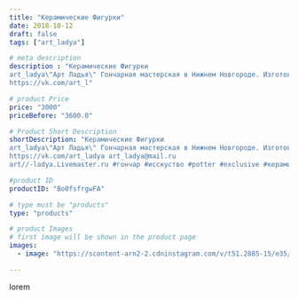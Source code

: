 ```yaml
---
title: "Керамические Фигурки"
date: 2018-10-12
draft: false
tags: ["art_ladya"]

# meta description
description : "Керамические Фигурки 
art_ladya\"Арт Ладья\" Гончарная мастерская в Нижнем Новгороде. Изготовление керамики и мастер//-классы по обучению. 
https://vk.com/art_l"

# product Price
price: "3000"
priceBefore: "3600.0"

# Product Short Description
shortDescription: "Керамические Фигурки 
art_ladya\"Арт Ладья\" Гончарная мастерская в Нижнем Новгороде. Изготовление керамики и мастер//-классы по обучению. 
https://vk.com/art_ladya art_ladya@mail.ru 
art//-ladya.Livemaster.ru #гончар #исскуство #potter #exclusive #керамикаручнаяработа #керамиканазаказ #handmade #керамика #гончарнаяпосуда #эксклюзивнаякерамика #painter #decor #ceramicar #nntoday #claygoods #restaurant #earthenware #ceramic #славянскаямифилогия #нэцкэ #фигуркаизглины #magic #ezoteric #ceramicart #магия #фигурки #clay #авторскаякерамика"

#product ID
productID: "Bo0fsfrgwFA"

# type must be "products"
type: "products"

# product Images
# first image will be shown in the product page
images:
  - image: "https://scontent-arn2-2.cdninstagram.com/v/t51.2885-15/e35/42485522_2342904125726292_7960928602403749035_n.jpg?se=8&tp=1&_nc_ht=scontent-arn2-2.cdninstagram.com&_nc_cat=100&_nc_ohc=Grxd7L7fq-QAX8J9bFb&ccb=7-4&oh=fd9a4e892a192e4f261244fe07e1752f&oe=6083C42D&_nc_sid=86f79a&ig_cache_key=MTg4ODI3MzU0MDg4OTkwMzQyNA%3D%3D.2-ccb7-4"

---
```

lorem
